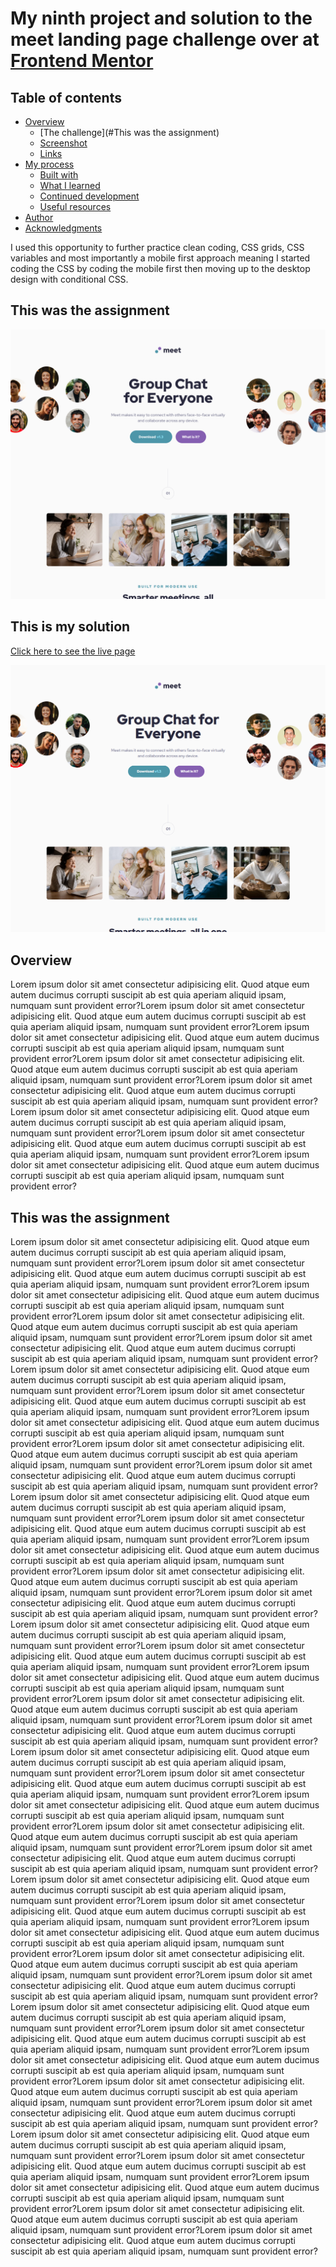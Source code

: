 # My ninth project and solution to the meet landing page challenge over at [Frontend Mentor](https://www.frontendmentor.io/challenges)

## Table of contents

- [Overview](#overview)
  - [The challenge](#This was the assignment)
  - [Screenshot](#screenshot)
  - [Links](#links)
- [My process](#my-process)
  - [Built with](#built-with)
  - [What I learned](#what-i-learned)
  - [Continued development](#continued-development)
  - [Useful resources](#useful-resources)
- [Author](#author)
- [Acknowledgments](#acknowledgments)



I used this opportunity to further practice clean coding, CSS grids, CSS variables and most importantly a mobile first approach meaning I started coding the CSS by coding the mobile first then moving up to the desktop design with conditional CSS.

## This was the assignment

![](./assets/desktop-design.png)

## This is my solution

[Click here to see the live page](https://arthurpog.github.io/meet-landing-page/)

![](./assets/my-solution.png)


## Overview

Lorem ipsum dolor sit amet consectetur adipisicing elit. Quod atque eum autem ducimus corrupti suscipit ab est quia aperiam aliquid ipsam, numquam sunt provident error?Lorem ipsum dolor sit amet consectetur adipisicing elit. Quod atque eum autem ducimus corrupti suscipit ab est quia aperiam aliquid ipsam, numquam sunt provident error?Lorem ipsum dolor sit amet consectetur adipisicing elit. Quod atque eum autem ducimus corrupti suscipit ab est quia aperiam aliquid ipsam, numquam sunt provident error?Lorem ipsum dolor sit amet consectetur adipisicing elit. Quod atque eum autem ducimus corrupti suscipit ab est quia aperiam aliquid ipsam, numquam sunt provident error?Lorem ipsum dolor sit amet consectetur adipisicing elit. Quod atque eum autem ducimus corrupti suscipit ab est quia aperiam aliquid ipsam, numquam sunt provident error?Lorem ipsum dolor sit amet consectetur adipisicing elit. Quod atque eum autem ducimus corrupti suscipit ab est quia aperiam aliquid ipsam, numquam sunt provident error?Lorem ipsum dolor sit amet consectetur adipisicing elit. Quod atque eum autem ducimus corrupti suscipit ab est quia aperiam aliquid ipsam, numquam sunt provident error?Lorem ipsum dolor sit amet consectetur adipisicing elit. Quod atque eum autem ducimus corrupti suscipit ab est quia aperiam aliquid ipsam, numquam sunt provident error?

## This was the assignment

Lorem ipsum dolor sit amet consectetur adipisicing elit. Quod atque eum autem ducimus corrupti suscipit ab est quia aperiam aliquid ipsam, numquam sunt provident error?Lorem ipsum dolor sit amet consectetur adipisicing elit. Quod atque eum autem ducimus corrupti suscipit ab est quia aperiam aliquid ipsam, numquam sunt provident error?Lorem ipsum dolor sit amet consectetur adipisicing elit. Quod atque eum autem ducimus corrupti suscipit ab est quia aperiam aliquid ipsam, numquam sunt provident error?Lorem ipsum dolor sit amet consectetur adipisicing elit. Quod atque eum autem ducimus corrupti suscipit ab est quia aperiam aliquid ipsam, numquam sunt provident error?Lorem ipsum dolor sit amet consectetur adipisicing elit. Quod atque eum autem ducimus corrupti suscipit ab est quia aperiam aliquid ipsam, numquam sunt provident error?Lorem ipsum dolor sit amet consectetur adipisicing elit. Quod atque eum autem ducimus corrupti suscipit ab est quia aperiam aliquid ipsam, numquam sunt provident error?Lorem ipsum dolor sit amet consectetur adipisicing elit. Quod atque eum autem ducimus corrupti suscipit ab est quia aperiam aliquid ipsam, numquam sunt provident error?Lorem ipsum dolor sit amet consectetur adipisicing elit. Quod atque eum autem ducimus corrupti suscipit ab est quia aperiam aliquid ipsam, numquam sunt provident error?Lorem ipsum dolor sit amet consectetur adipisicing elit. Quod atque eum autem ducimus corrupti suscipit ab est quia aperiam aliquid ipsam, numquam sunt provident error?Lorem ipsum dolor sit amet consectetur adipisicing elit. Quod atque eum autem ducimus corrupti suscipit ab est quia aperiam aliquid ipsam, numquam sunt provident error?Lorem ipsum dolor sit amet consectetur adipisicing elit. Quod atque eum autem ducimus corrupti suscipit ab est quia aperiam aliquid ipsam, numquam sunt provident error?Lorem ipsum dolor sit amet consectetur adipisicing elit. Quod atque eum autem ducimus corrupti suscipit ab est quia aperiam aliquid ipsam, numquam sunt provident error?Lorem ipsum dolor sit amet consectetur adipisicing elit. Quod atque eum autem ducimus corrupti suscipit ab est quia aperiam aliquid ipsam, numquam sunt provident error?Lorem ipsum dolor sit amet consectetur adipisicing elit. Quod atque eum autem ducimus corrupti suscipit ab est quia aperiam aliquid ipsam, numquam sunt provident error?Lorem ipsum dolor sit amet consectetur adipisicing elit. Quod atque eum autem ducimus corrupti suscipit ab est quia aperiam aliquid ipsam, numquam sunt provident error?Lorem ipsum dolor sit amet consectetur adipisicing elit. Quod atque eum autem ducimus corrupti suscipit ab est quia aperiam aliquid ipsam, numquam sunt provident error?Lorem ipsum dolor sit amet consectetur adipisicing elit. Quod atque eum autem ducimus corrupti suscipit ab est quia aperiam aliquid ipsam, numquam sunt provident error?Lorem ipsum dolor sit amet consectetur adipisicing elit. Quod atque eum autem ducimus corrupti suscipit ab est quia aperiam aliquid ipsam, numquam sunt provident error?Lorem ipsum dolor sit amet consectetur adipisicing elit. Quod atque eum autem ducimus corrupti suscipit ab est quia aperiam aliquid ipsam, numquam sunt provident error?Lorem ipsum dolor sit amet consectetur adipisicing elit. Quod atque eum autem ducimus corrupti suscipit ab est quia aperiam aliquid ipsam, numquam sunt provident error?Lorem ipsum dolor sit amet consectetur adipisicing elit. Quod atque eum autem ducimus corrupti suscipit ab est quia aperiam aliquid ipsam, numquam sunt provident error?Lorem ipsum dolor sit amet consectetur adipisicing elit. Quod atque eum autem ducimus corrupti suscipit ab est quia aperiam aliquid ipsam, numquam sunt provident error?Lorem ipsum dolor sit amet consectetur adipisicing elit. Quod atque eum autem ducimus corrupti suscipit ab est quia aperiam aliquid ipsam, numquam sunt provident error?Lorem ipsum dolor sit amet consectetur adipisicing elit. Quod atque eum autem ducimus corrupti suscipit ab est quia aperiam aliquid ipsam, numquam sunt provident error?Lorem ipsum dolor sit amet consectetur adipisicing elit. Quod atque eum autem ducimus corrupti suscipit ab est quia aperiam aliquid ipsam, numquam sunt provident error?Lorem ipsum dolor sit amet consectetur adipisicing elit. Quod atque eum autem ducimus corrupti suscipit ab est quia aperiam aliquid ipsam, numquam sunt provident error?Lorem ipsum dolor sit amet consectetur adipisicing elit. Quod atque eum autem ducimus corrupti suscipit ab est quia aperiam aliquid ipsam, numquam sunt provident error?Lorem ipsum dolor sit amet consectetur adipisicing elit. Quod atque eum autem ducimus corrupti suscipit ab est quia aperiam aliquid ipsam, numquam sunt provident error?Lorem ipsum dolor sit amet consectetur adipisicing elit. Quod atque eum autem ducimus corrupti suscipit ab est quia aperiam aliquid ipsam, numquam sunt provident error?Lorem ipsum dolor sit amet consectetur adipisicing elit. Quod atque eum autem ducimus corrupti suscipit ab est quia aperiam aliquid ipsam, numquam sunt provident error?Lorem ipsum dolor sit amet consectetur adipisicing elit. Quod atque eum autem ducimus corrupti suscipit ab est quia aperiam aliquid ipsam, numquam sunt provident error?Lorem ipsum dolor sit amet consectetur adipisicing elit. Quod atque eum autem ducimus corrupti suscipit ab est quia aperiam aliquid ipsam, numquam sunt provident error?Lorem ipsum dolor sit amet consectetur adipisicing elit. Quod atque eum autem ducimus corrupti suscipit ab est quia aperiam aliquid ipsam, numquam sunt provident error?Lorem ipsum dolor sit amet consectetur adipisicing elit. Quod atque eum autem ducimus corrupti suscipit ab est quia aperiam aliquid ipsam, numquam sunt provident error?Lorem ipsum dolor sit amet consectetur adipisicing elit. Quod atque eum autem ducimus corrupti suscipit ab est quia aperiam aliquid ipsam, numquam sunt provident error?Lorem ipsum dolor sit amet consectetur adipisicing elit. Quod atque eum autem ducimus corrupti suscipit ab est quia aperiam aliquid ipsam, numquam sunt provident error?Lorem ipsum dolor sit amet consectetur adipisicing elit. Quod atque eum autem ducimus corrupti suscipit ab est quia aperiam aliquid ipsam, numquam sunt provident error?Lorem ipsum dolor sit amet consectetur adipisicing elit. Quod atque eum autem ducimus corrupti suscipit ab est quia aperiam aliquid ipsam, numquam sunt provident error?Lorem ipsum dolor sit amet consectetur adipisicing elit. Quod atque eum autem ducimus corrupti suscipit ab est quia aperiam aliquid ipsam, numquam sunt provident error?Lorem ipsum dolor sit amet consectetur adipisicing elit. Quod atque eum autem ducimus corrupti suscipit ab est quia aperiam aliquid ipsam, numquam sunt provident error?
